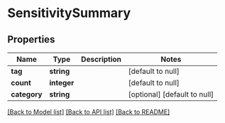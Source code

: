 # SensitivitySummary

## Properties
Name | Type | Description | Notes
------------ | ------------- | ------------- | -------------
**tag** | **string** |  | [default to null]
**count** | **integer** |  | [default to null]
**category** | **string** |  | [optional] [default to null]

[[Back to Model list]](../README.md#documentation-for-models) [[Back to API list]](../README.md#documentation-for-api-endpoints) [[Back to README]](../README.md)


